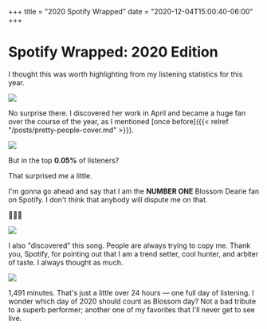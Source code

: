 +++
title = "2020 Spotify Wrapped"
date = "2020-12-04T15:00:40-06:00"
+++
# Spotify Wrapped: 2020 Edition

I thought this was worth highlighting from my listening statistics for this year.

![](https://res.cloudinary.com/tobyblog/image/upload/v1607116508/img/spbl4.jpg)

No surprise there. I discovered her work in April and became a huge fan over the course of the year, as I mentioned [once before]({{< relref "/posts/pretty-people-cover.md" >}}). 

![](https://res.cloudinary.com/tobyblog/image/upload/v1607116508/img/spbl5.jpg)

But in the top **0.05%** of listeners? 

That surprised me a little. 

I'm gonna go ahead and say that I am the **NUMBER ONE** Blossom Dearie fan on Spotify. I don't think that anybody will dispute me on that.

🌹🤴🏻

![](https://res.cloudinary.com/tobyblog/image/upload/v1607116508/img/spbl6.jpg)

I also "discovered" this song. People are always trying to copy me. Thank you, Spotify, for pointing out that I am a trend setter, cool hunter, and arbiter of taste. I always thought as much.

![](https://res.cloudinary.com/tobyblog/image/upload/v1607116509/img/spbl7.jpg)

1,491 minutes. That's just a little over 24 hours — one full day of listening. I wonder which day of 2020 should count as Blossom day? Not a bad tribute to a superb performer; another one of my favorites that I'll never get to see live. 